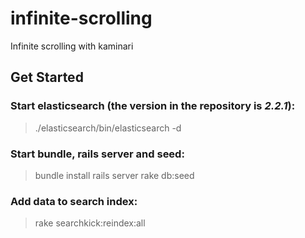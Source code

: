 # infinite-scrolling
Infinite scrolling with kaminari

## Get Started

### Start elasticsearch (the version in the repository is *2.2.1*):
> ./elasticsearch/bin/elasticsearch -d

### Start bundle, rails server and seed:
> bundle install
> rails server
> rake db:seed

### Add data to search index:
> rake searchkick:reindex:all
